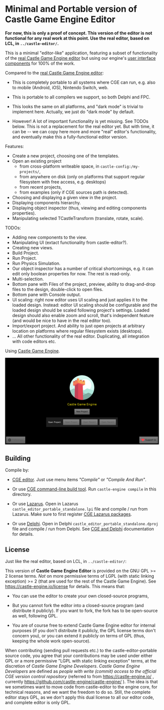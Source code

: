 # Minimal and Portable version of Castle Game Engine Editor

**For now, this is only a proof of concept. This version of the editor is not functional for any real work at this point. Use the real editor, based on LCL, in `../castle-editor/`.**

This is a minimal "editor-like" application, featuring a subset of functionality of the [real Castle Game Engine editor](https://castle-engine.io/editor) but using our engine's [user interface components](https://castle-engine.io/user_interface) for 100% of the work.

Compared to the [real Castle Game Engine editor](https://castle-engine.io/editor):

- This is completely portable to all systems where CGE can run, e.g. also to mobile (Android, iOS), Nintendo Switch, web.

- This is portable to all compilers we support, so both Delphi and FPC.

- This looks the same on all platforms, and "dark mode" is trivial to implement here. Actually, we just do "dark mode" by default.

- However! A lot of important functionality is yet missing. See TODOs below. This is not a replacement for the real editor yet. But with time, it can be -- we can copy here more and more "real" editor's functionality, and eventually make this a fully-functional editor version.

Features:

- Create a new project, choosing one of the templates.
- Open an existing project
    - from cross-platform writeable space, in `castle-config:/my-projects/`,
    - from anywhere on disk (only on platforms that support regular filesystem with free access, e.g. desktops)
    - from recent projects,
    - from examples (only if CGE sources path is detected).
- Choosing and displaying a given view in the project.
- Displaying components hierarchy.
- Displaying object inspector (thus, viewing and editing components properties).
- Manipulating selected TCastleTransform (translate, rotate, scale).

TODOs:

- Adding new components to the view.
- Manipulating UI (extact functionality from castle-editor?).
- Creating new views.
- Build Project.
- Run Project.
- Run Physics Simulation.
- Our object inspector has a number of critical shortcomings, e.g. it can edit only boolean properties for now. The rest is read-only.
- Multi-selection.
- Bottom pane with Files of the project, preview, ability to drag-and-drop files to the design, double-click to open files.
- Bottom pane with Console output.
- UI scaling: right now editor uses UI scaling and just applies it to the loaded design. Instead: editor UI scaling should be configurable and the loaded design should be scaled following project's settings. Loaded design should also enable zoom and scroll, that's independent feature (and would be nice to have in the real editor too).
- Import/export project. And ability to just open projects at arbitrary location on platforms where regular filesystem exists (desktops).
- ... All other functionality of the real editor. Duplicating, all integration with code editors etc.

Using [Castle Game Engine](https://castle-engine.io/).

![Screenshot](screenshot.png)

## Building

Compile by:

- [CGE editor](https://castle-engine.io/editor). Just use menu items _"Compile"_ or _"Compile And Run"_.

- Or use [CGE command-line build tool](https://castle-engine.io/build_tool). Run `castle-engine compile` in this directory.

- Or use [Lazarus](https://www.lazarus-ide.org/). Open in Lazarus `castle_editor_portable_standalone.lpi` file and compile / run from Lazarus. Make sure to first register [CGE Lazarus packages](https://castle-engine.io/lazarus).

- Or use [Delphi](https://www.embarcadero.com/products/Delphi). Open in Delphi `castle_editor_portable_standalone.dproj` file and compile / run from Delphi. See [CGE and Delphi](https://castle-engine.io/delphi) documentation for details.

## License

Just like the real editor, based on LCL, in `../castle-editor/`:

This version of **Castle Game Engine Editor** is provided on the GNU GPL >= 2 license terms.
*Not* on more permissive terms of LGPL (with static linking exception) >= 2
(that are used for the rest of the Castle Game Engine).
See https://castle-engine.io/license for details.
This means that:

- You can use the editor to create your own closed-source programs,

- But you cannot fork the editor into a closed-source program (and distribute it publicly). If you want to fork, the fork has to be open-source as well, following GPL.

- You are of course free to extend Castle Game Engine editor for internal purposes (if you don't distribute it publicly, the GPL license terms don't concern you), or you can extend it publicly on terms of GPL (thus, keeping the whole work open-source).

When contributing (sending pull requests etc.) to the castle-editor-portable source code,
you agree that your contributions may be used under either GPL
or a more permissive "LGPL with static linking exception" terms,
at the discretion of _Castle Game Engine Developers_.
_Castle Game Engine Developers_ are defined as _people with write (commit) access
to the official CGE version control repository_
(referred to from https://castle-engine.io/ , currently
https://github.com/castle-engine/castle-engine/ ).
The idea is that we sometimes want to move code from castle-editor to
the engine core, for technical reasons, and we want the freedom to do so.
Still, the complete editor stays GPL, as we don't apply this dual license to all our editor code, and complete editor is only GPL.

